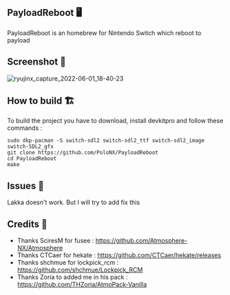 ## PayloadReboot 🖥️

PayloadReboot is an homebrew for Nintendo Switch which reboot to payload


## Screenshot 🎦


![ryujinx_capture_2022-06-01_18-40-23](https://user-images.githubusercontent.com/57038157/171456331-f0d95f16-4a30-4b12-8e5a-d1dcc664db7a.png)


## How to build 🏗️

To build the project you have to download, install devkitpro and follow these commands :

``sudo dkp-pacman -S switch-sdl2 switch-sdl2_ttf switch-sdl2_image switch-SDL2_gfx``  
``git clone https://github.com/PoloNX/PayloadReboot  ``  
``cd PayloadReboot  ``  
``make  ``  
 
 
 ## Issues 🚩 
 
 Lakka doesn't work. But I will try to add fix this
 

## Credits 📜 

- Thanks SciresM for fusee : https://github.com/Atmosphere-NX/Atmosphere
- Thanks CTCaer for hekate : https://github.com/CTCaer/hekate/releases
- Thanks shchmue for lockpick_rcm : https://github.com/shchmue/Lockpick_RCM
- Thanks Zoria to added me in his pack : https://github.com/THZoria/AtmoPack-Vanilla

